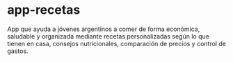 # app-recetas
App que ayuda a jóvenes argentinos a comer de forma económica, saludable y organizada mediante recetas personalizadas según lo que tienen en casa, consejos nutricionales, comparación de precios y control de gastos.
